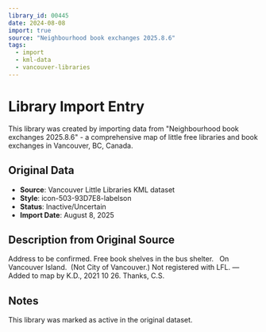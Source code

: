 ```yaml
---
library_id: 00445
date: 2024-08-08
import: true
source: "Neighbourhood book exchanges 2025.8.6"
tags:
  - import
  - kml-data
  - vancouver-libraries
---
```


# Library Import Entry

This library was created by importing data from "Neighbourhood book exchanges 2025.8.6" - a comprehensive map of little free libraries and book exchanges in Vancouver, BC, Canada.

## Original Data

- **Source**: Vancouver Little Libraries KML dataset
- **Style**: icon-503-93D7E8-labelson
- **Status**: Inactive/Uncertain
- **Import Date**: August 8, 2025

## Description from Original Source

Address to be confirmed.
Free book shelves in the bus shelter.  
On Vancouver Island.  (Not City of Vancouver.)
Not registered with LFL.
—Added to map by K.D., 2021 10 26. Thanks, C.S.



## Notes

This library was marked as active in the original dataset.
